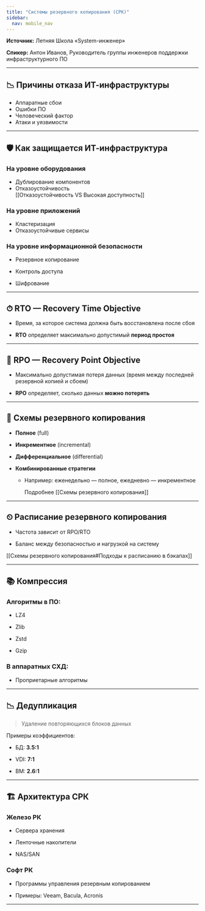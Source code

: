 ```yaml
---
title: "Системы резервного копирования (СРК)"
sidebar:
  nav: mobile_nav
---
```


**Источник:** Летняя Школа «System-инженер»

**Спикер:** Антон Иванов, Руководитель группы инженеров поддержки инфраструктурного ПО

---

## 📉 Причины отказа ИТ-инфраструктуры

- Аппаратные сбои <br>
- Ошибки ПО <br>
- Человеческий фактор <br>
- Атаки и уязвимости

---

## 🛡 Как защищается ИТ-инфраструктура

### На уровне оборудования <br>
- Дублирование компонентов <br>
- Отказоустойчивость <br>
  [[Отказоустойчивость VS Высокая доступность]]

### На уровне приложений <br>
- Кластеризация <br>
- Отказоустойчивые сервисы

### На уровне информационной безопасности

- Резервное копирование

- Контроль доступа

- Шифрование

---

## ⏱ RTO — Recovery Time Objective

- Время, за которое система должна быть восстановлена после сбоя

- **RTO** определяет максимально допустимый **период простоя**

---

## 📍 RPO — Recovery Point Objective

- Максимально допустимая потеря данных (время между последней резервной копией и сбоем)

- **RPO** определяет, сколько данных **можно потерять**

---

## 🧱 Схемы резервного копирования

- **Полное** (full)

- **Инкрементное** (incremental)

- **Дифференциальное** (differential)

- **Комбинированные стратегии**

  - Например: еженедельно — полное, ежедневно — инкрементное

    Подробнее [[Схемы резервного копирования]]

---

## ⏲ Расписание резервного копирования

- Частота зависит от RPO/RTO

- Баланс между безопасностью и нагрузкой на систему

[[Схемы резервного копирования#Подходы к расписанию в бэкапах]]

---

## 📚 Компрессия

### Алгоритмы в ПО:

- LZ4

- Zlib

- Zstd

- Gzip

### В аппаратных СХД:

- Проприетарные алгоритмы

---

## 📉 Дедупликация

> Удаление повторяющихся блоков данных

Примеры коэффициентов:

- БД: **3.5:1**

- VDI: **7:1**

- ВМ: **2.6:1**

---

## 🏗 Архитектура СРК

### Железо РК

- Сервера хранения

- Ленточные накопители

- NAS/SAN

### Софт РК

- Программы управления резервным копированием

- Примеры: Veeam, Bacula, Acronis

---

